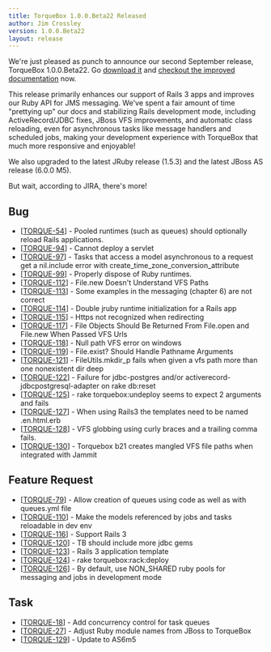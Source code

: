 ```yaml
---
title: TorqueBox 1.0.0.Beta22 Released
author: Jim Crossley
version: 1.0.0.Beta22
layout: release
---
```

We're just pleased as punch to announce our second September release,
TorqueBox 1.0.0.Beta22.  Go [download it](/download/) and [checkout
the improved documentation](/documentation/1.0.0.Beta22/) now.

This release primarily enhances our support of Rails 3 apps and
improves our Ruby API for JMS messaging.  We've spent a fair amount of
time "prettying up" our docs and stabilizing Rails development mode,
including ActiveRecord/JDBC fixes, JBoss VFS improvements, and
automatic class reloading, even for asynchronous tasks like message
handlers and scheduled jobs, making your development experience with
TorqueBox that much more responsive and enjoyable!

We also upgraded to the latest JRuby release (1.5.3) and the latest
JBoss AS release (6.0.0 M5).

But wait, according to JIRA, there's more!

<h2>        Bug
</h2>
<ul>
<li>[<a href='https://jira.jboss.org/browse/TORQUE-54'>TORQUE-54</a>] -         Pooled runtimes (such as queues) should optionally reload Rails applications.
</li>
<li>[<a href='https://jira.jboss.org/browse/TORQUE-94'>TORQUE-94</a>] -         Cannot deploy a servlet
</li>
<li>[<a href='https://jira.jboss.org/browse/TORQUE-97'>TORQUE-97</a>] -         Tasks that access a model asynchronous to a request get a nil.include error with create_time_zone_conversion_attribute
</li>
<li>[<a href='https://jira.jboss.org/browse/TORQUE-99'>TORQUE-99</a>] -         Properly dispose of Ruby runtimes.
</li>
<li>[<a href='https://jira.jboss.org/browse/TORQUE-112'>TORQUE-112</a>] -         File.new Doesn&#39;t Understand VFS Paths
</li>
<li>[<a href='https://jira.jboss.org/browse/TORQUE-113'>TORQUE-113</a>] -         Some examples in the messaging (chapter 6) are not correct 
</li>
<li>[<a href='https://jira.jboss.org/browse/TORQUE-114'>TORQUE-114</a>] -         Double jruby runtime initialization for a Rails app
</li>
<li>[<a href='https://jira.jboss.org/browse/TORQUE-115'>TORQUE-115</a>] -         Https not recognized when redirecting
</li>
<li>[<a href='https://jira.jboss.org/browse/TORQUE-117'>TORQUE-117</a>] -         File Objects Should Be Returned From File.open and File.new When Passed VFS Urls
</li>
<li>[<a href='https://jira.jboss.org/browse/TORQUE-118'>TORQUE-118</a>] -         Null path VFS error on windows
</li>
<li>[<a href='https://jira.jboss.org/browse/TORQUE-119'>TORQUE-119</a>] -         File.exist? Should Handle Pathname Arguments
</li>
<li>[<a href='https://jira.jboss.org/browse/TORQUE-121'>TORQUE-121</a>] -         FileUtils.mkdir_p fails when given a vfs path more than one nonexistent dir deep
</li>
<li>[<a href='https://jira.jboss.org/browse/TORQUE-122'>TORQUE-122</a>] -         Failure for jdbc-postgres and/or activerecord-jdbcpostgresql-adapter on rake db:reset
</li>
<li>[<a href='https://jira.jboss.org/browse/TORQUE-125'>TORQUE-125</a>] -         rake torquebox:undeploy seems to expect 2 arguments and fails
</li>
<li>[<a href='https://jira.jboss.org/browse/TORQUE-127'>TORQUE-127</a>] -         When using Rails3 the templates need to be named .en.html.erb
</li>
<li>[<a href='https://jira.jboss.org/browse/TORQUE-128'>TORQUE-128</a>] -         VFS globbing using curly braces and a trailing comma fails.
</li>
<li>[<a href='https://jira.jboss.org/browse/TORQUE-130'>TORQUE-130</a>] -         Torquebox b21 creates mangled VFS file paths when integrated with Jammit
</li>
</ul>
        
<h2>        Feature Request
</h2>
<ul>
<li>[<a href='https://jira.jboss.org/browse/TORQUE-79'>TORQUE-79</a>] -         Allow creation of queues using code as well as with queues.yml file
</li>
<li>[<a href='https://jira.jboss.org/browse/TORQUE-110'>TORQUE-110</a>] -         Make the models referenced by jobs and tasks reloadable in dev env
</li>
<li>[<a href='https://jira.jboss.org/browse/TORQUE-116'>TORQUE-116</a>] -         Support Rails 3
</li>
<li>[<a href='https://jira.jboss.org/browse/TORQUE-120'>TORQUE-120</a>] -         TB should include more jdbc gems
</li>
<li>[<a href='https://jira.jboss.org/browse/TORQUE-123'>TORQUE-123</a>] -         Rails 3 application template
</li>
<li>[<a href='https://jira.jboss.org/browse/TORQUE-124'>TORQUE-124</a>] -         rake torquebox:rack:deploy
</li>
<li>[<a href='https://jira.jboss.org/browse/TORQUE-126'>TORQUE-126</a>] -         By default, use NON_SHARED ruby pools for messaging and jobs in development mode
</li>
</ul>
                    
<h2>        Task
</h2>
<ul>
<li>[<a href='https://jira.jboss.org/browse/TORQUE-18'>TORQUE-18</a>] -         Add concurrency control for task queues
</li>
<li>[<a href='https://jira.jboss.org/browse/TORQUE-27'>TORQUE-27</a>] -         Adjust Ruby module names from JBoss to TorqueBox
</li>
<li>[<a href='https://jira.jboss.org/browse/TORQUE-129'>TORQUE-129</a>] -         Update to AS6m5
</li>
</ul>
